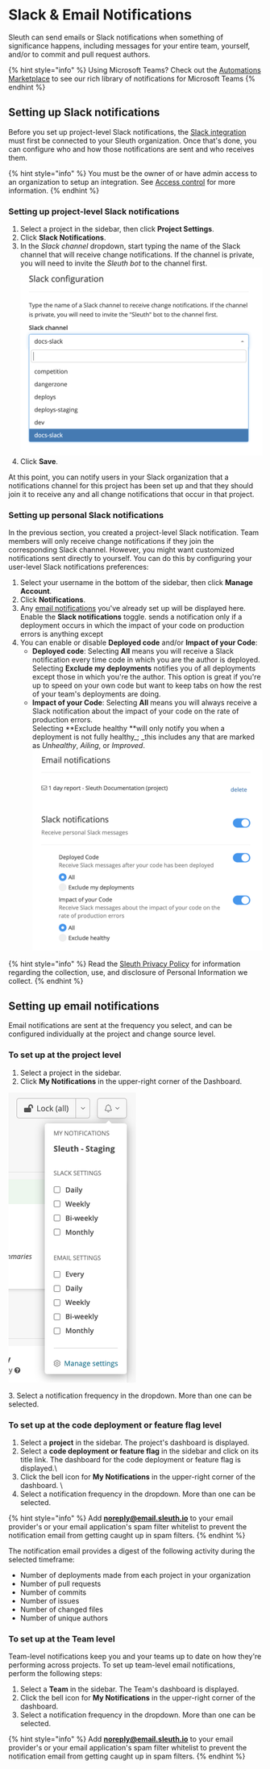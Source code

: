 # Slack & Email Notifications

Sleuth can send emails or Slack notifications when something of significance happens, including messages for your entire team, yourself, and/or to commit and pull request authors.

{% hint style="info" %}
Using Microsoft Teams? Check out the [Automations Marketplace](http://maketplace.sleuth.io) to see our rich library of notifications for Microsoft Teams
{% endhint %}

## Setting up Slack notifications

Before you set up project-level Slack notifications, the [Slack integration](integrations-1/slack.md#about-the-integration) must first be connected to your Sleuth organization. Once that's done, you can configure who and how those notifications are sent and who receives them.

{% hint style="info" %}
You must be the owner of or have admin access to an organization to setup an integration. See [Access control](settings/access-control.md) for more information.
{% endhint %}

### Setting up project-level Slack notifications

1. Select a project in the sidebar, then click **Project Settings**.
2. Click **Slack Notifications**.
3. In the _Slack channel_ dropdown, start typing the name of the Slack channel that will receive change notifications. If the channel is private, you will need to invite the _Sleuth bot_ to the channel first.\
   ![](.gitbook/assets/slack-config-channels.png)
4. Click **Save**.

At this point, you can notify users in your Slack organization that a notifications channel for this project has been set up and that they should join it to receive any and all change notifications that occur in that project.

### Setting up personal Slack notifications

In the previous section, you created a project-level Slack notification. Team members will only receive change notifications if they join the corresponding Slack channel. However, you might want customized notifications sent directly to yourself. You can do this by configuring your user-level Slack notifications preferences:

1. Select your username in the bottom of the sidebar, then click **Manage Account**.
2. Click **Notifications**.
3. Any [email notifications](notifications.md#setting-up-email-notifications) you've already set up will be displayed here. Enable the **Slack notifications** toggle. sends a notification only if a deployment occurs in which the impact of your code on production errors is anything except
4. You can enable or disable **Deployed code** and/or **Impact of your Code**:
   * **Deployed code**: Selecting **All** means you will receive a Slack notification every time code in which you are the author is deployed.\
     Selecting **Exclude my deployments** notifies you of all deployments except those in which you're the author. This option is great if you're up to speed on your own code but want to keep tabs on how the rest of your team's deployments are doing.
   * **Impact of your Code**: Selecting **All** means you will always receive a Slack notification about the impact of your code on the rate of production errors.\
     Selecting \*\*Exclude healthy \*\*will only notify you when a deployment is not fully healthy\_; \_this includes any that are marked as _Unhealthy_, _Ailing_, or _Improved_.\
     ![](.gitbook/assets/notifications-slack-notifications-setup.png)

{% hint style="info" %}
Read the [Sleuth Privacy Policy](https://www.sleuth.io/privacy) for information regarding the collection, use, and disclosure of Personal Information we collect.
{% endhint %}

## Setting up email notifications

Email notifications are sent at the frequency you select, and can be configured individually at the project and change source level.

### To set up at the project level

1. Select a project in the sidebar.
2. Click **My Notifications** in the upper-right corner of the Dashboard.

![](<.gitbook/assets/sleuth-sleuth-command-center-sleuth-2021-02-12-13-24-06 (1) (1) (1).png>)

3\. Select a notification frequency in the dropdown. More than one can be selected.

### To set up at the code deployment or feature flag level

1. Select a **project** in the sidebar. The project's dashboard is displayed.
2. Select a **code deployment or feature flag** in the sidebar and click on its title link. The dashboard for the code deployment or feature flag is displayed.\\
3. Click the bell icon for **My Notifications** in the upper-right corner of the dashboard. \\
4. Select a notification frequency in the dropdown. More than one can be selected.

{% hint style="info" %}
Add **noreply@email.sleuth.io** to your email provider's or your email application's spam filter whitelist to prevent the notification email from getting caught up in spam filters.
{% endhint %}

The notification email provides a digest of the following activity during the selected timeframe:

* Number of deployments made from each project in your organization
* Number of pull requests
* Number of commits
* Number of issues
* Number of changed files
* Number of unique authors



### To set up at the Team level

Team-level notifications keep you and your teams up to date on how they're performing across projects. To set up team-level email notifications, perform the following steps:

1. Select a **Team** in the sidebar. The Team's dashboard is displayed.
2. Click the bell icon for **My Notifications** in the upper-right corner of the dashboard.
3. Select a notification frequency in the dropdown. More than one can be selected.

{% hint style="info" %}
Add **noreply@email.sleuth.io** to your email provider's or your email application's spam filter whitelist to prevent the notification email from getting caught up in spam filters.
{% endhint %}
